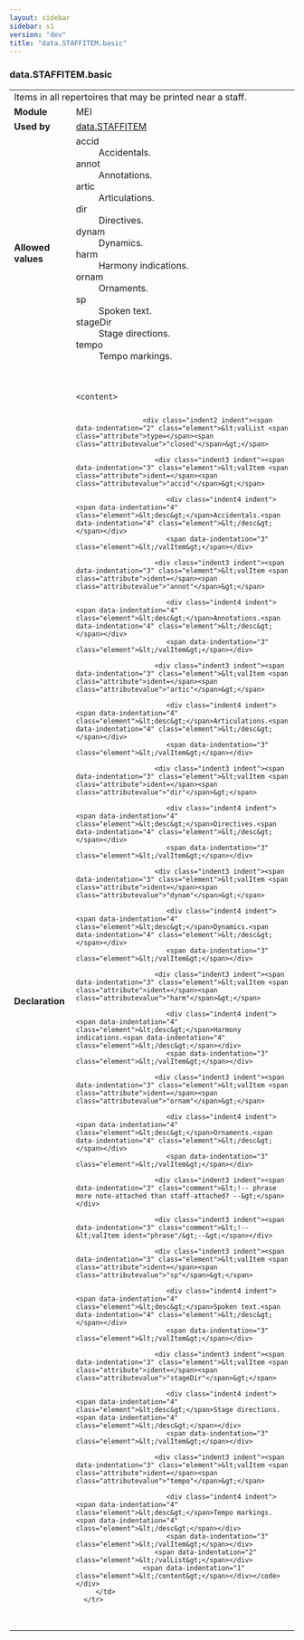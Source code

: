 ```yaml
---
layout: sidebar
sidebar: s1
version: "dev"
title: "data.STAFFITEM.basic"
---
```

<div class="macroSpec">
   <h3 id="data.STAFFITEM.basic">data.STAFFITEM.basic</h3>
   <table class="wovenodd">
      <tr>
         <td colspan="2" class="wovenodd-col2">Items in all repertoires that may be printed near a staff.</td>
      </tr>
      <tr>
         <td class="wovenodd-col1"><strong>Module</strong></td>
         <td class="wovenodd-col2">MEI</td>
      </tr>
      <tr>
         <td class="wovenodd-col1"><strong>Used by</strong></td>
         <td class="wovenodd-col2">
            <div class="parent"><a class="link_odd" href="{{ site.baseurl }}/{{ page.version }}/data-types/data.staffitem.html">data.STAFFITEM</a></div>
         </td>
      </tr>
      <tr>
         <td class="wovenodd-col1"><strong>Allowed values</strong></td>
         <td class="wovenodd-col2">
            <dl>
               <dt>accid</dt>
               <dd>Accidentals.</dd>
               <dt>annot</dt>
               <dd>Annotations.</dd>
               <dt>artic</dt>
               <dd>Articulations.</dd>
               <dt>dir</dt>
               <dd>Directives.</dd>
               <dt>dynam</dt>
               <dd>Dynamics.</dd>
               <dt>harm</dt>
               <dd>Harmony indications.</dd>
               <dt>ornam</dt>
               <dd>Ornaments.</dd>
               <dt>sp</dt>
               <dd>Spoken text.</dd>
               <dt>stageDir</dt>
               <dd>Stage directions.</dd>
               <dt>tempo</dt>
               <dd>Tempo markings.</dd>
            </dl>
         </td>
      </tr>
      <tr>
         <td class="wovenodd-col1"><strong>Declaration</strong></td>
         <td class="wovenodd-col2">
            <div class="code" xml:space="preserve" data-lang="ODD"><code>
                  <div class="indent1 indent"><span data-indentation="1" class="element">&lt;content&gt;</span>
                     
                     <div class="indent2 indent"><span data-indentation="2" class="element">&lt;valList <span class="attribute">type=</span><span class="attributevalue">"closed"</span>&gt;</span>
                        
                        <div class="indent3 indent"><span data-indentation="3" class="element">&lt;valItem <span class="attribute">ident=</span><span class="attributevalue">"accid"</span>&gt;</span>
                           
                           <div class="indent4 indent"><span data-indentation="4" class="element">&lt;desc&gt;</span>Accidentals.<span data-indentation="4" class="element">&lt;/desc&gt;</span></div>
                           <span data-indentation="3" class="element">&lt;/valItem&gt;</span></div>
                        
                        <div class="indent3 indent"><span data-indentation="3" class="element">&lt;valItem <span class="attribute">ident=</span><span class="attributevalue">"annot"</span>&gt;</span>
                           
                           <div class="indent4 indent"><span data-indentation="4" class="element">&lt;desc&gt;</span>Annotations.<span data-indentation="4" class="element">&lt;/desc&gt;</span></div>
                           <span data-indentation="3" class="element">&lt;/valItem&gt;</span></div>
                        
                        <div class="indent3 indent"><span data-indentation="3" class="element">&lt;valItem <span class="attribute">ident=</span><span class="attributevalue">"artic"</span>&gt;</span>
                           
                           <div class="indent4 indent"><span data-indentation="4" class="element">&lt;desc&gt;</span>Articulations.<span data-indentation="4" class="element">&lt;/desc&gt;</span></div>
                           <span data-indentation="3" class="element">&lt;/valItem&gt;</span></div>
                        
                        <div class="indent3 indent"><span data-indentation="3" class="element">&lt;valItem <span class="attribute">ident=</span><span class="attributevalue">"dir"</span>&gt;</span>
                           
                           <div class="indent4 indent"><span data-indentation="4" class="element">&lt;desc&gt;</span>Directives.<span data-indentation="4" class="element">&lt;/desc&gt;</span></div>
                           <span data-indentation="3" class="element">&lt;/valItem&gt;</span></div>
                        
                        <div class="indent3 indent"><span data-indentation="3" class="element">&lt;valItem <span class="attribute">ident=</span><span class="attributevalue">"dynam"</span>&gt;</span>
                           
                           <div class="indent4 indent"><span data-indentation="4" class="element">&lt;desc&gt;</span>Dynamics.<span data-indentation="4" class="element">&lt;/desc&gt;</span></div>
                           <span data-indentation="3" class="element">&lt;/valItem&gt;</span></div>
                        
                        <div class="indent3 indent"><span data-indentation="3" class="element">&lt;valItem <span class="attribute">ident=</span><span class="attributevalue">"harm"</span>&gt;</span>
                           
                           <div class="indent4 indent"><span data-indentation="4" class="element">&lt;desc&gt;</span>Harmony indications.<span data-indentation="4" class="element">&lt;/desc&gt;</span></div>
                           <span data-indentation="3" class="element">&lt;/valItem&gt;</span></div>
                        
                        <div class="indent3 indent"><span data-indentation="3" class="element">&lt;valItem <span class="attribute">ident=</span><span class="attributevalue">"ornam"</span>&gt;</span>
                           
                           <div class="indent4 indent"><span data-indentation="4" class="element">&lt;desc&gt;</span>Ornaments.<span data-indentation="4" class="element">&lt;/desc&gt;</span></div>
                           <span data-indentation="3" class="element">&lt;/valItem&gt;</span></div>
                        
                        <div class="indent3 indent"><span data-indentation="3" class="comment">&lt;!-- phrase more note-attached than staff-attached? --&gt;</span></div>
                        
                        <div class="indent3 indent"><span data-indentation="3" class="comment">&lt;!--&lt;valItem ident="phrase"/&gt;--&gt;</span></div>
                        
                        <div class="indent3 indent"><span data-indentation="3" class="element">&lt;valItem <span class="attribute">ident=</span><span class="attributevalue">"sp"</span>&gt;</span>
                           
                           <div class="indent4 indent"><span data-indentation="4" class="element">&lt;desc&gt;</span>Spoken text.<span data-indentation="4" class="element">&lt;/desc&gt;</span></div>
                           <span data-indentation="3" class="element">&lt;/valItem&gt;</span></div>
                        
                        <div class="indent3 indent"><span data-indentation="3" class="element">&lt;valItem <span class="attribute">ident=</span><span class="attributevalue">"stageDir"</span>&gt;</span>
                           
                           <div class="indent4 indent"><span data-indentation="4" class="element">&lt;desc&gt;</span>Stage directions.<span data-indentation="4" class="element">&lt;/desc&gt;</span></div>
                           <span data-indentation="3" class="element">&lt;/valItem&gt;</span></div>
                        
                        <div class="indent3 indent"><span data-indentation="3" class="element">&lt;valItem <span class="attribute">ident=</span><span class="attributevalue">"tempo"</span>&gt;</span>
                           
                           <div class="indent4 indent"><span data-indentation="4" class="element">&lt;desc&gt;</span>Tempo markings.<span data-indentation="4" class="element">&lt;/desc&gt;</span></div>
                           <span data-indentation="3" class="element">&lt;/valItem&gt;</span></div>
                        <span data-indentation="2" class="element">&lt;/valList&gt;</span></div>
                     <span data-indentation="1" class="element">&lt;/content&gt;</span></div></code></div>
         </td>
      </tr>
   </table>
</div>